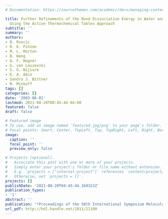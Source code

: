 ```yaml
---
# Documentation: https://sourcethemes.com/academic/docs/managing-content/

title: Further Refinements of the Bond Dissociation Energy in Water and Hydroxyl Radical
  Using the Active Thermochemical Tables Approach
subtitle: ''
summary: ''
authors:
- B. Ruscic
- R. E. Pinzon
- M. L. Morton
- B. Wang
- A. F. Wagner
- G. von Laszevski
- S. G. Nijsure
- K. A. Amin
- Sandra J. Bittner
- M. Minkoff
tags: []
categories: []
date: '2003-06-01'
lastmod: 2021-08-20T00:45:44-04:00
featured: false
draft: false

# Featured image
# To use, add an image named `featured.jpg/png` to your page's folder.
# Focal points: Smart, Center, TopLeft, Top, TopRight, Left, Right, BottomLeft, Bottom, BottomRight.
image:
  caption: ''
  focal_point: ''
  preview_only: false

# Projects (optional).
#   Associate this post with one or more of your projects.
#   Simply enter your project's folder or file name without extension.
#   E.g. `projects = ["internal-project"]` references `content/project/deep-learning/index.md`.
#   Otherwise, set `projects = []`.
projects: []
publishDate: '2021-08-20T04:45:44.169323Z'
publication_types:
- '1'
abstract: ''
publication: '*Proceedings of the 58th International Symposium Molecular Sectrosctroscopy*'
url_pdf: http://hdl.handle.net/1811/21100
---
```

